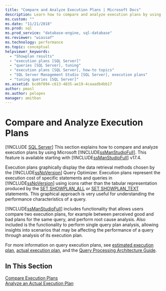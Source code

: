 ```yaml
---
title: "Compare and Analyze Execution Plans | Microsoft Docs"
description: Learn how to compare and analyze execution plans by using SQL Server Management Studio. Execution plans display data retrieval methods of the Query Optimizer.
ms.custom: ""
ms.date: "11/21/2018"
ms.prod: sql
ms.prod_service: "database-engine, sql-database"
ms.reviewer: "wiassaf"
ms.technology: performance
ms.topic: conceptual
helpviewer_keywords: 
  - "Showplan results"
  - "execution plans [SQL Server]"
  - "queries [SQL Server], tuning"
  - "execution plans [SQL Server], how-to topics"
  - "SQL Server Management Studio [SQL Server], execution plans"
  - "tuning queries [SQL Server]"
ms.assetid: bcd6f094-c613-4835-ae19-4caaadb4bb17
author: pmasl
ms.author: pelopes
manager: amitban
---
```

# Compare and Analyze Execution Plans
 [!INCLUDE [SQL Server](../../includes/applies-to-version/sqlserver.md)]
This section explains how to compare and analyze execution plans by using Microsoft [!INCLUDE[ssManStudioFull](../../includes/ssmanstudiofull-md.md)]. This feature is available starting with [!INCLUDE[ssManStudioFull](../../includes/ssmanstudiofull-md.md)] v17.4.  
  
Execution plans graphically display the data retrieval methods chosen by the [!INCLUDE[ssNoVersion](../../includes/ssnoversion-md.md)] Query Optimizer. Execution plans represent the execution cost of specific statements and queries in [!INCLUDE[ssNoVersion](../../includes/ssnoversion-md.md)] using icons rather than the tabular representation produced by the [SET SHOWPLAN_ALL](../../t-sql/statements/set-showplan-all-transact-sql.md) or [SET SHOWPLAN_TEXT](../../t-sql/statements/set-showplan-text-transact-sql.md) statements. This graphical approach is very useful for understanding the performance characteristics of a query. 

[!INCLUDE[ssManStudioFull](../../includes/ssmanstudiofull-md.md)] includes functionality that allows users compare two execution plans, for example between perceived good and bad plans for the same query, and perform root cause analysis. Also included is the functionality to perform single query plan analysis, allowing insights into scenarios that may be affecting the performance of a query through analysis of its execution plan.

For more information on query execution plans, see [estimated execution plan](../../relational-databases/performance/display-the-estimated-execution-plan.md), [actual execution plan](../../relational-databases/performance/display-an-actual-execution-plan.md), and the [Query Processing Architecture Guide](../../relational-databases/query-processing-architecture-guide.md).
  
## In This Section  
[Compare Execution Plans](../../relational-databases/performance/display-the-estimated-execution-plan.md)     
[Analyze an Actual Execution Plan](../../relational-databases/performance/display-an-actual-execution-plan.md)      
  
